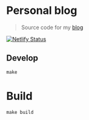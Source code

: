 # Personal blog

> Source code for my [blog](https://www.oligot.be/)

[![Netlify Status](https://api.netlify.com/api/v1/badges/0e1e21fc-319c-4784-b1be-c2d259cbe8a6/deploy-status)](https://app.netlify.com/sites/oligot/deploys)

## Develop

```shell
make
```

# Build

```shell
make build
```
